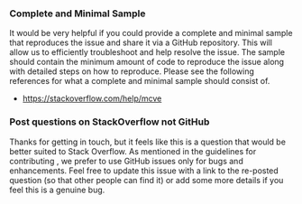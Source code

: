 
### Complete and Minimal Sample

It would be very helpful if you could provide a complete and minimal sample that reproduces the issue and share it via a GitHub repository. This will allow us to efficiently troubleshoot and help resolve the issue. The sample should contain the minimum amount of code to reproduce the issue along with detailed steps on how to reproduce. Please see the following references for what a complete and minimal sample should consist of.

- https://stackoverflow.com/help/mcve

### Post questions on StackOverflow not GitHub

Thanks for getting in touch, but it feels like this is a question that would be better suited to Stack Overflow. As mentioned in the guidelines for contributing , we prefer to use GitHub issues only for bugs and enhancements. Feel free to update this issue with a link to the re-posted question (so that other people can find it) or add some more details if you feel this is a genuine bug.

